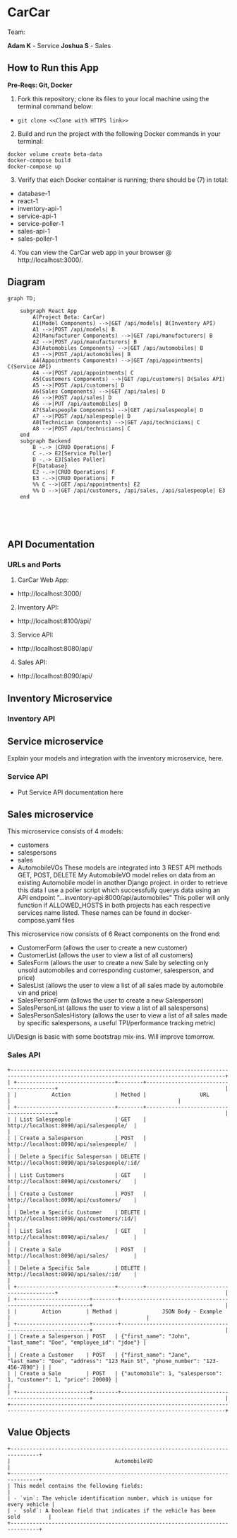 # CarCar

Team:

**Adam K** - Service
**Joshua S** - Sales

## How to Run this App

**Pre-Reqs: Git, Docker**
​
1. Fork this repository; clone its files to your local machine using the terminal command below:
- `git clone <<Clone with HTTPS link>>`
​
2. Build and run the project with the following Docker commands in your terminal:
```
docker volume create beta-data
docker-compose build
docker-compose up
```
3. Verify that each Docker container is running; there should be (7) in total:
- database-1
- react-1
- inventory-api-1
- service-api-1
- service-poller-1
- sales-api-1
- sales-poller-1
​
4. You can view the CarCar web app in your browser @ http://localhost:3000/.
​
## Diagram
```mermaid
graph TD;

    subgraph React App
        A(Project Beta: CarCar)
        A1(Model Components) -->|GET /api/models| B(Inventory API)
        A1 -->|POST /api/models| B
        A2(Manufacturer Components) -->|GET /api/manufacturers| B
        A2 -->|POST /api/manufacturers| B
        A3(Automobiles Components) -->|GET /api/automobiles| B
        A3 -->|POST /api/automobiles| B
        A4(Appointments Components) -->|GET /api/appointments| C(Service API)
        A4 -->|POST /api/appointments| C
        A5(Customers Components) -->|GET /api/customers| D(Sales API)
        A5 -->|POST /api/customers| D
        A6(Sales Components) -->|GET /api/sales| D
        A6 -->|POST /api/sales| D
        A6 -->|PUT /api/automobiles| D
        A7(Salespeople Components) -->|GET /api/salespeople| D
        A7 -->|POST /api/salespeople| D
        A8(Technician Components) -->|GET /api/technicians| C
        A8 -->|POST /api/technicians| C
    end
    subgraph Backend
        B -.-> |CRUD Operations| F
        C -.-> E2[Service Poller]
        D -.-> E3[Sales Poller]
        F{Database}
        E2 -.->|CRUD Operations| F
        E3 -.->|CRUD Operations| F
        %% C -->|GET /api/appointments| E2
        %% D -->|GET /api/customers, /api/sales, /api/salespeople| E3
    end

    

```

​
## API Documentation

### URLs and Ports

1. CarCar Web App:
- http://localhost:3000/

2. Inventory API:
- http://localhost:8100/api/

3. Service API:
- http://localhost:8080/api/

4. Sales API:
- http://localhost:8090/api/

## Inventory Microservice

### Inventory API

## Service microservice

Explain your models and integration with the inventory
microservice, here.

### Service API
 - Put Service API documentation here

## Sales microservice

This microservice consists of 4 models:
- customers
- salespersons
- sales
- AutomobileVOs
These models are integrated into 3 REST API methods GET, POST, DELETE
My AutomobileVO model relies on data from an existing Automobile model in another Django project.
in order to retrieve this data I use a poller script which successfully querys data using an API endpoint "...inventory-api:8000/api/automobiles"
This poller will only function if ALLOWED_HOSTS in both projects has each respective services name listed. These names can be found in docker-compose.yaml files

This microservice now consists of 6 React components on the frond end:
- CustomerForm (allows the user to create a new customer)
- CustomerList (allows the user to view a list of all customers)
- SalesForm    (allows the user to create a new Sale by selecting only unsold automobiles and corresponding customer, salesperson, and price)
- SalesList    (allows the user to view a list of all sales made by automobile vin and price)
- SalesPersonForm (allows the user to create a new Salesperson)
- SalesPersonList (allows the user to view a list of all salespersons)
- SalesPersonSalesHistory (allows the user to view a list of all sales made by specific salespersons, a useful TPI/performance tracking metric)

UI/Design is basic with some bootstrap mix-ins. Will improve tomorrow.

### Sales API

```
+------------------------------------------------------------------------------------------------------------------------------------------+
| +-------------------------------+--------+-----------------------------------------+                                                     |
| |           Action              | Method |                 URL                     |                                                     |
| +-------------------------------+--------+-----------------------------------------+                                                     |
| | List Salespeople              | GET    | http://localhost:8090/api/salespeople/  |                                                     |
| | Create a Salesperson          | POST   | http://localhost:8090/api/salespeople/  |                                                     |
| | Delete a Specific Salesperson | DELETE | http://localhost:8090/api/salespeople/:id/                                                    |
| | List Customers                | GET    | http://localhost:8090/api/customers/    |                                                     |
| | Create a Customer             | POST   | http://localhost:8090/api/customers/    |                                                     |
| | Delete a Specific Customer    | DELETE | http://localhost:8090/api/customers/:id/|                                                     |
| | List Sales                    | GET    | http://localhost:8090/api/sales/        |                                                     |
| | Create a Sale                 | POST   | http://localhost:8090/api/sales/        |                                                     |
| | Delete a Specific Sale        | DELETE | http://localhost:8090/api/sales/:id/    |                                                     |
| +-------------------------------+--------+-----------------------------------------+                                                     |
| +-----------------------+--------+------------------------------------------------------------+                                          |
| |        Action        | Method |              JSON Body - Example                           |                                           |
| +-----------------------+--------+------------------------------------------------------------+                                          |
| | Create a Salesperson | POST   | {"first_name": "John", "last_name": "Doe", "employee_id": "jdoe"} |                                    |
| | Create a Customer    | POST   | {"first_name": "Jane", "last_name": "Doe", "address": "123 Main St", "phone_number": "123-456-7890"} | |
| | Create a Sale        | POST   | {"automobile": 1, "salesperson": 1, "customer": 1, "price": 20000} |                                   |
| +-----------------------+--------+------------------------------------------------------------+                                          |
+------------------------------------------------------------------------------------------------------------------------------------------+
```






## Value Objects
```
+-------------------------------------------------------------------------------+
|                                 AutomobileVO                                  |
+-------------------------------------------------------------------------------+
| This model contains the following fields:                                     |
| - `vin`: The vehicle identification number, which is unique for every vehicle |
| - `sold`: A boolean field that indicates if the vehicle has been sold         |
+-------------------------------------------------------------------------------+
```

